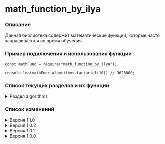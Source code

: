 # math_function_by_ilya

### Описание

Данная библиотека содержит математические функции, которые часто запрашиваются во время обучения

### Пример подключения и использования функции

```
const mathFunc = require("math_function_by_ilya");

console.log(mathFunc.algorithms.factorial(10)) // 3628800;
```

### Список текущих разделов и их функции

<details>
    <summary>Раздел algorithms</summary>
    
- math_function_by_ilya.algorithms.fibonacci(n) - возвращает число из списка Фибоначчи с порядковым номером n начиная с 0

- math_function_by_ilya.algorithms.factorial(n) - возвращает факториал числа n
</details>

### Список изменений

<details>
    <summary>Версия 1.1.0</summary>
    Добавлены алгоритмические функции:
    
- math_function_by_ilya.algorithms.fibonacci(n) - возвращает число из списка Фибоначчи с порядковым номером n начиная с 0

    Обновлён файл README
</details>

<details>
    <summary>Версия 1.0.2</summary>
    Обновление README, добавлен пример использования
</details>

<details>
    <summary>Версия 1.0.1</summary>
    Исправлены ошибки в подключении модуля
</details>

<details>
    <summary>Версия 1.0.0</summary>
    Добавлены алгоритмические функции:
    
- math_function_by_ilya.algorithms.factorial(n) - возвращает факториал числа n
</details>